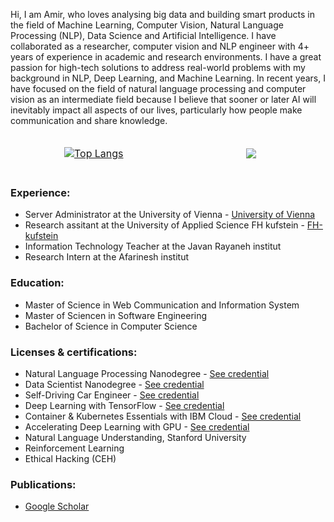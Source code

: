 
Hi, I am Amir, who loves analysing big data and building smart products in the field of Machine Learning, Computer Vision, Natural Language Processing (NLP), Data Science and Artificial Intelligence.  I have collaborated as a researcher, computer vision and NLP engineer with 4+ years of experience in academic and research environments. I have a great passion for high-tech solutions to address real-world problems with my background in NLP, Deep Learning, and Machine Learning. In recent years, I have focused on the field of natural language processing and computer vision as an intermediate field because I believe that sooner or later AI will inevitably impact all aspects of our lives, particularly how people make communication and share knowledge.


<table style="border:hidden;" align="center"   >
	<tr>
     <td  style="border:hidden;" align="center" width="9999" >
	     
[![Top Langs](https://github-readme-stats.vercel.app/api/top-langs/?username=A2Amir&langs_count=8)](https://github.com/anuraghazra/github-readme-stats)   
     </td>
     <td align="center" width="9999" style="border:hidden;" >
	     <img src="https://github-readme-stats.vercel.app/api?username=A2Amir&&show_icons=true&theme=radical&bg_color=30,0d0d0d,191919&title_color=fff&text_color=fff&icon_color=79ff97">
    </td>
  </tr>
</table>       


### Experience:

* Server Administrator at the University of Vienna - [University of Vienna](https://dm.cs.univie.ac.at/team/person/114780/)
* Research assitant at the University of Applied Science FH kufstein - [FH-kufstein](https://www.fh-kufstein.ac.at)
* Information Technology Teacher at the Javan Rayaneh institut 
* Research Intern at the Afarinesh institut 

### Education:
* Master of Science in Web Communication and Information System
* Master of Sciencen in Software Engineering
* Bachelor of Science in Computer Science

### Licenses & certifications:

* Natural Language Processing Nanodegree -  [See credential](https://confirm.udacity.com/YJJZXUKL)
* Data Scientist Nanodegree - [See credential](https://confirm.udacity.com/XUDDDHDL)
* Self-Driving Car Engineer - [See credential](https://graduation.udacity.com/confirm/DDS6DNSM) 
* Deep Learning with TensorFlow - [See credential](https://courses.cognitiveclass.ai/certificates/7c2f6215801f4296ae3762946b8ebb4c) 
* Container & Kubernetes Essentials with IBM Cloud - [See credential](https://courses.cognitiveclass.ai/certificates/c941e4a12d404b7a93f20b31d1fcaffc) 
* Accelerating Deep Learning with GPU - [See credential](https://courses.cognitiveclass.ai/certificates/9aff60d6eae949c29e43edbce2ad4c65) 
* Natural Language Understanding, Stanford University 
* Reinforcement Learning
* Ethical Hacking (CEH)


### Publications:
* [Google Scholar](https://scholar.J&hl=en&oi=ao)

